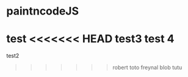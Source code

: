 paintncodeJS
============
test
<<<<<<< HEAD
test3
test 4
=======
test2
>>>>>>> robert
toto
freynal
blob
tutu
